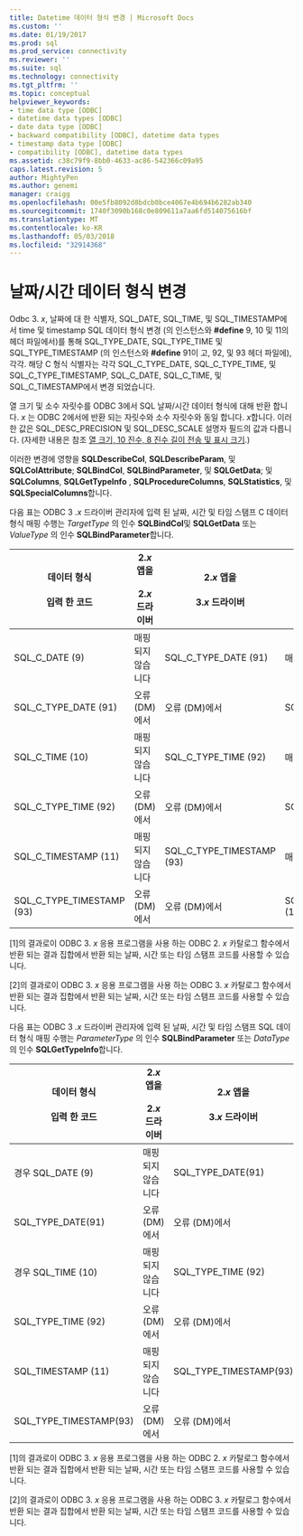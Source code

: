 ```yaml
---
title: Datetime 데이터 형식 변경 | Microsoft Docs
ms.custom: ''
ms.date: 01/19/2017
ms.prod: sql
ms.prod_service: connectivity
ms.reviewer: ''
ms.suite: sql
ms.technology: connectivity
ms.tgt_pltfrm: ''
ms.topic: conceptual
helpviewer_keywords:
- time data type [ODBC]
- datetime data types [ODBC]
- date data type [ODBC]
- backward compatibility [ODBC], datetime data types
- timestamp data type [ODBC]
- compatibility [ODBC], datetime data types
ms.assetid: c38c79f9-8bb0-4633-ac86-542366c09a95
caps.latest.revision: 5
author: MightyPen
ms.author: genemi
manager: craigg
ms.openlocfilehash: 00e5fb8092d8bdcb0bce4067e4b694b6282ab340
ms.sourcegitcommit: 1740f3090b168c0e809611a7aa6fd514075616bf
ms.translationtype: MT
ms.contentlocale: ko-KR
ms.lasthandoff: 05/03/2018
ms.locfileid: "32914368"
---
```

# <a name="datetime-data-type-changes"></a>날짜/시간 데이터 형식 변경
Odbc 3. *x*, 날짜에 대 한 식별자, SQL_DATE, SQL_TIME, 및 SQL_TIMESTAMP에서 time 및 timestamp SQL 데이터 형식 변경 (의 인스턴스와 **#define** 9, 10 및 11의 헤더 파일에서)를 통해 SQL_TYPE_DATE, SQL_TYPE_TIME 및 SQL_TYPE_TIMESTAMP (의 인스턴스와 **#define** 91이 고, 92, 및 93 헤더 파일에), 각각. 해당 C 형식 식별자는 각각 SQL_C_TYPE_DATE, SQL_C_TYPE_TIME, 및 SQL_C_TYPE_TIMESTAMP, SQL_C_DATE, SQL_C_TIME, 및 SQL_C_TIMESTAMP에서 변경 되었습니다.  
  
 열 크기 및 소수 자릿수를 ODBC 3에서 SQL 날짜/시간 데이터 형식에 대해 반환 합니다. *x* 는 ODBC 2에서에 반환 되는 자릿수와 소수 자릿수와 동일 합니다. *x*합니다. 이러한 값은 SQL_DESC_PRECISION 및 SQL_DESC_SCALE 설명자 필드의 값과 다릅니다. (자세한 내용은 참조 [열 크기, 10 진수, 8 진수 길이 전송 및 표시 크기](../../../odbc/reference/appendixes/column-size-decimal-digits-transfer-octet-length-and-display-size.md).)  
  
 이러한 변경에 영향을 **SQLDescribeCol**, **SQLDescribeParam**, 및 **SQLColAttribute**; **SQLBindCol**, **SQLBindParameter**, 및 **SQLGetData**; 및 **SQLColumns**, **SQLGetTypeInfo** , **SQLProcedureColumns**, **SQLStatistics**, 및 **SQLSpecialColumns**합니다.  
  
 다음 표는 ODBC 3 *.x* 드라이버 관리자에 입력 된 날짜, 시간 및 타임 스탬프 C 데이터 형식 매핑 수행는 *TargetType* 의 인수 **SQLBindCol**및 **SQLGetData** 또는 *ValueType* 의 인수 **SQLBindParameter**합니다.  
  
|데이터 형식<br /><br /> 입력 한 코드|2.*x* 앱을<br /><br /> 2.*x* 드라이버|2.*x* 앱을<br /><br /> 3.*x* 드라이버|3.*x* 앱을<br /><br /> 2.*x* 드라이버|3.*x* 앱을<br /><br /> 3.*x* 드라이버|  
|--------------------------------|-----------------------------------|-----------------------------------|-----------------------------------|-----------------------------------|  
|SQL_C_DATE (9)|매핑되지 않습니다|SQL_C_TYPE_DATE (91)|매핑이 없습니다 [1]|SQL_C_TYPE_DATE (91)|  
|SQL_C_TYPE_DATE (91)|오류 (DM)에서|오류 (DM)에서|SQL_C_DATE (9)|매핑이 없는 [2]|  
|SQL_C_TIME (10)|매핑되지 않습니다|SQL_C_TYPE_TIME (92)|매핑이 없습니다 [1]|SQL_C_TYPE_TIME (92)|  
|SQL_C_TYPE_TIME (92)|오류 (DM)에서|오류 (DM)에서|SQL_C_TIME (10)|매핑이 없는 [2]|  
|SQL_C_TIMESTAMP (11)|매핑되지 않습니다|SQL_C_TYPE_TIMESTAMP (93)|매핑이 없습니다 [1]|SQL_C_TYPE_TIMESTAMP (93)|  
|SQL_C_TYPE_TIMESTAMP (93)|오류 (DM)에서|오류 (DM)에서|SQL_C_TIMESTAMP (11)|매핑이 없는 [2]|  
  
 [1]의 결과로이 ODBC 3. *x* 응용 프로그램을 사용 하는 ODBC 2. *x* 카탈로그 함수에서 반환 되는 결과 집합에서 반환 되는 날짜, 시간 또는 타임 스탬프 코드를 사용할 수 있습니다.  
  
 [2]의 결과로이 ODBC 3. *x* 응용 프로그램을 사용 하는 ODBC 3. *x* 카탈로그 함수에서 반환 되는 결과 집합에서 반환 되는 날짜, 시간 또는 타임 스탬프 코드를 사용할 수 있습니다.  
  
 다음 표는 ODBC 3 *.x* 드라이버 관리자에 입력 된 날짜, 시간 및 타임 스탬프 SQL 데이터 형식 매핑 수행는 *ParameterType* 의 인수 **SQLBindParameter**  또는 *DataType* 의 인수 **SQLGetTypeInfo**합니다.  
  
|데이터 형식<br /><br /> 입력 한 코드|2.*x* 앱을<br /><br /> 2.*x* 드라이버|2.*x* 앱을<br /><br /> 3.*x* 드라이버|3.*x* 앱을<br /><br /> 2.*x* 드라이버|3.*x* 앱을<br /><br /> 3.*x* 드라이버|  
|--------------------------------|-----------------------------------|-----------------------------------|-----------------------------------|-----------------------------------|  
|경우 SQL_DATE (9)|매핑되지 않습니다|SQL_TYPE_DATE(91)|매핑이 없습니다 [1]|SQL_TYPE_DATE(91)|  
|SQL_TYPE_DATE(91)|오류 (DM)에서|오류 (DM)에서|경우 SQL_DATE (9)|매핑이 없는 [2]|  
|경우 SQL_TIME (10)|매핑되지 않습니다|SQL_TYPE_TIME (92)|매핑이 없습니다 [1]|SQL_TYPE_TIME (92)|  
|SQL_TYPE_TIME (92)|오류 (DM)에서|오류 (DM)에서|경우 SQL_TIME (10)|매핑이 없는 [2]|  
|SQL_TIMESTAMP (11)|매핑되지 않습니다|SQL_TYPE_TIMESTAMP(93)|매핑이 없습니다 [1]|SQL_TYPE_TIMESTAMP(93)|  
|SQL_TYPE_TIMESTAMP(93)|오류 (DM)에서|오류 (DM)에서|SQL_TIMESTAMP (11)|매핑이 없는 [2]|  
  
 [1]의 결과로이 ODBC 3. *x* 응용 프로그램을 사용 하는 ODBC 2. *x* 카탈로그 함수에서 반환 되는 결과 집합에서 반환 되는 날짜, 시간 또는 타임 스탬프 코드를 사용할 수 있습니다.  
  
 [2]의 결과로이 ODBC 3. *x* 응용 프로그램을 사용 하는 ODBC 3. *x* 카탈로그 함수에서 반환 되는 결과 집합에서 반환 되는 날짜, 시간 또는 타임 스탬프 코드를 사용할 수 있습니다.

